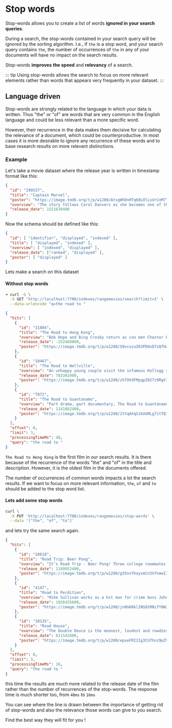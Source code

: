 # Stop words

Stop-words allows you to create a list of words **ignored in your search queries**.

During a search, the stop-words contained in your search query will be ignored by the sorting algorithm.
I.e., if `the` is a stop word, and your search query contains `the`, the number of occurrences of `the` in any of your documents will have no impact on the search results.

Stop-words **improves** **the speed** and **relevancy** of a search.

::: tip
Using stop-words allows the search to focus on more relevant elements rather than words that appears very frequently in your dataset.
:::

## Language driven

Stop-words are strongly related to the language in which your data is written. Thus "the" or "of" are words that are very common in the English language and could be less relevant than a more specific word.

However, their recurrence in the data makes them decisive for calculating the relevance of a document, which could be counterproductive. In most cases it is more desirable to ignore any recurrence of these words and to base research results on more relevant distinctions.

### Example

Let's take a movie dataset where the release year is written in timestamp format like this:

```json
{
  "id": "299537",
  "title": "Captain Marvel",
  "poster": "https://image.tmdb.org/t/p/w1280/AtsgWhDnHTq68L0lLsUrCnM7TjG.jpg",
  "overview": "The story follows Carol Danvers as she becomes one of the universe’s most powerful heroes when Earth is caught in the middle of a galactic war between two alien races. Set in the 1990s, Captain Marvel is an all-new adventure from a previously unseen period in the history of the Marvel Cinematic Universe.",
  "release_date": 1551830400
}
```

Now the schema should be defined like this:

```json
{
  "id": [ "identifier", "displayed", "indexed" ],
  "title": [ "displayed", "indexed" ],
  "overview": [ "indexed", "displayed" ],
  "release_date": ["ranked", "displayed" ],
  "poster": [ "displayed" ]
}
```

Lets make a search on this dataset

#### Without stop words

```bash
➜ curl -G \
  -X GET 'http://localhost:7700/indexes/rangemovies/search?limit=3' \
  --data-urlencode "q=the road to "
```

```json
{
  "hits": [
    {
      "id": "31804",
      "title": "The Road to Hong Kong",
      "overview": "Bob Hope and Bing Crosby return as con men Chester Babcock and Harry Turner, in the last of their road movies. When Chester accidentally memorizes and destroys the only copy of a secret Russian formula for a new and improved rocket fuel, they are thrust into international intrigue, trying to stay alive while keeping the formula out of enemy hands.",
      "release_date": -252460800,
      "poster": "https://image.tmdb.org/t/p/w1280/50vcozuZ03PD8xD7sQfUqca3UvE.jpg"
    },
    {
      "id": "10467",
      "title": "The Road to Wellville",
      "overview": "An unhappy young couple visit the infamous Kellogg spa in Battle Creek, Michigan while a young hustler tries get into the breakfast-cereal business and compete against John Kellogg's corn flakes.",
      "release_date": 783302400,
      "poster": "https://image.tmdb.org/t/p/w1280/zh7OVdFMpqpZ027z9RgVIwzxYjZ.jpg"
    },
    {
      "id": "7872",
      "title": "The Road to Guantanamo",
      "overview": "Part drama, part documentary, The Road to Guantánamo focuses on the Tipton Three, a trio of British Muslims who were held in Guantanamo Bay for two years until they were released without charge.",
      "release_date": 1141862400,
      "poster": "https://image.tmdb.org/t/p/w1280/2ttqAXqS1kUGMLg7itTQ1jVCU6M.jpg"
    }
  ],
  "offset": 0,
  "limit": 3,
  "processingTimeMs": 48,
  "query": "the road to "
}
```

`The Road to Hong Kong` is the first film in our search results. It is there because of the recurrence of the words "the" and "of" in the title and description. However, it is the oldest film in the documents offered.

The number of occurrences of common words impacts a lot the search results. If we want to focus on more relevant information, `the`, `of` and `to` should be added to the stop word list.
#### Lets add some stop words

```bash
curl \
  -X PUT 'http://localhost:7700/indexes/rangemovies/stop-words' \
  --data '["the", "of", "to"]'
```

and lets try the same search again.

```json
{
  "hits": [
    {
      "id": "20618",
      "title": "Road Trip: Beer Pong",
      "overview": "It’s Road Trip - Beer Pong! Three college roommates are on the ride of their lives when they drop everything to join a bus full of sexy, scantily clad models to compete in the ultimate sport competition: the National Beer Pong Tournament.",
      "release_date": 1249952400,
      "poster": "https://image.tmdb.org/t/p/w1280/g3SnxYhaysmCn3V7nmwI3ZvRLth.jpg"
    },
    {
      "id": "4147",
      "title": "Road to Perdition",
      "overview": "Mike Sullivan works as a hit man for crime boss John Rooney. Sullivan views Rooney as a father figure, however after his son is witness to a killing, Mike Sullivan finds himself on the run in attempt to save the life of his son and at the same time looking for revenge on those who wronged him.",
      "release_date": 1026435600,
      "poster": "https://image.tmdb.org/t/p/w1280/jn0GH8klINSQtRNifY8W2Kv4ajl.jpg"
    },
    {
      "id": "10135",
      "title": "Road House",
      "overview": "The Double Deuce is the meanest, loudest and rowdiest bar south of the Mason-Dixon Line, and Dalton (Patrick Swayze) has been hired to clean it up. He might not look like much, but the Ph.D.-educated bouncer proves he's more than capable -- busting the heads of troublemakers and turning the roadhouse into a jumping hot-spot. But Dalton's romance with the gorgeous Dr. Clay (Kelly Lynch) puts him on the bad side of cutthroat local big shot Brad Wesley (Ben Gazzara).",
      "release_date": 611542800,
      "poster": "https://image.tmdb.org/t/p/w1280/epxeFRI1Ig3CU7hnz9pZVkarfOz.jpg"
    }
  ],
  "offset": 0,
  "limit": 3,
  "processingTimeMs": 16,
  "query": "the road to "
}
```

this time the results are much more related to the release date
of the film rather than the number of recurrences of the stop-words. The response time is much shorter too, from `48ms` to `16ms`

You can see where the line is drawn between the importance of getting rid of stop-words and also the relevance those words can give to you search.

Find the best way they will fit for you !
